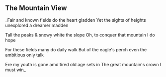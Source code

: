## The Mountain View

_Fair and known fields do the heart gladden
Yet the sights of heights unexplored a dreamer madden

Tall the peaks & snowy white the slope
Oh, to conquer that mountain I do hope

For these fields many do daily walk
But of the eagle's perch even the ambitious only talk

Ere my youth is gone amd tired old age sets in
The great mountain's crown I must win_
